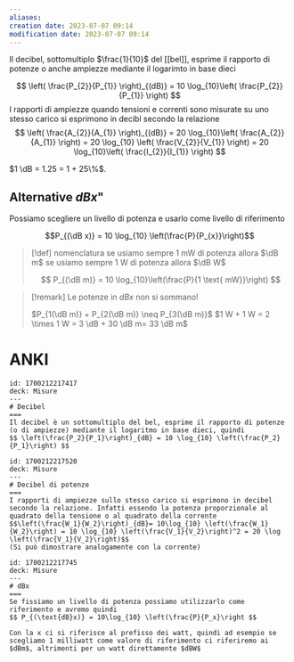```yaml
---
aliases: 
creation date: 2023-07-07 09:14
modification date: 2023-07-07 09:14
---
```


Il decibel, sottomultiplo $\frac{1}{10}$ del [[bel]], esprime il rapporto di potenze o anche ampiezze mediante il logarimto in base dieci


$$ \left( \frac{P_{2}}{P_{1}} \right)_{(dB)} = 10 \log_{10}\left( \frac{P_{2}}{P_{1}} \right) $$
I rapporti di ampiezze quando tensioni e correnti sono misurate su uno stesso carico si esprimono in decibl secondo la relazione
$$ \left( \frac{A_{2}}{A_{1}} \right)_{(dB)} = 20 \log_{10}\left( \frac{A_{2}}{A_{1}} \right) = 20 \log_{10} \left( \frac{V_{2}}{V_{1}} \right) = 20 \log_{10}\left( \frac{I_{2}}{I_{1}} \right) $$

$1 \dB = 1.25 = 1 + 25\%$.

## Alternative $dBx$"
Possiamo scegliere un livello di potenza e usarlo come livello di riferimento

$$P_{(\dB x)} = 10 \log_{10} \left(\frac{P}{P_{x}}\right)$$

> [!def] nomenclatura
> se usiamo sempre 1 mW di potenza allora $\dB m$
> se usiamo sempre 1 W di potenza allora $\dB W$
> 
>$$ P_{(\dB m)} = 10 \log_{10}\left(\frac{P}{1 \text{ mW}}\right) $$


>[!remark]
>Le potenze in $dBx$ non si sommano!
>
>$P_{1(\dB m)} + P_{2(\dB m)} \neq P_{3(\dB m)}$
>$1 W + 1 W = 2 \times 1 W = 3 \dB + 30 \dB m= 33 \dB m$


# ANKI

```anki
id: 1700212217417
deck: Misure
---
# Decibel
===
Il decibel è un sottomultiplo del bel, esprime il rapporto di potenze (o di ampiezze) mediante il logaritmo in base dieci, quindi
$$ \left(\frac{P_2}{P_1}\right)_{dB} = 10 \log_{10} \left(\frac{P_2}{P_1}\right) $$

```


```anki
id: 1700212217520
deck: Misure
---
# Decibel di potenze
===
I rapporti di ampiezze sullo stesso carico si esprimono in decibel secondo la relazione. Infatti essendo la potenza proporzionale al quadrato della tensione o al quadrato della corrente
$$\left(\frac{W_1}{W_2}\right)_{dB}= 10\log_{10} \left(\frac{W_1}{W_2}\right) = 10 \log_{10} \left(\frac{V_1}{V_2}\right)^2 = 20 \log \left(\frac{V_1}{V_2}\right)$$
(Si può dimostrare analogamente con la corrente)
```


```anki
id: 1700212217745
deck: Misure
---
# dBx
===
Se fissiamo un livello di potenza possiamo utilizzarlo come riferimento e avremo quindi
$$ P_{(\text{dB}x)} = 10\log_{10} \left(\frac{P}{P_x}\right $$

Con la x ci si riferisce al prefisso dei watt, quindi ad esempio se scegliamo 1 milliwatt come valore di riferimento ci riferiremo ai $dBm$, altrimenti per un watt direttamente $dBW$
```
